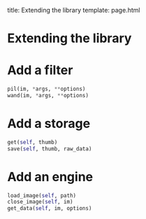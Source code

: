 title: Extending the library
template: page.html

# Extending the library



# Add a filter

```python
pil(im, *args, **options)
wand(im, *args, **options)
```


# Add a storage

```python
get(self, thumb)
save(self, thumb, raw_data)
```


# Add an engine

```python
load_image(self, path)
close_image(self, im)
get_data(self, im, options)
```


